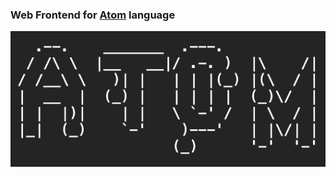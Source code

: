 ### Web Frontend for [Atom](https://github.com/iamBharatManral/atom) language


![logo](./src/logo.png)